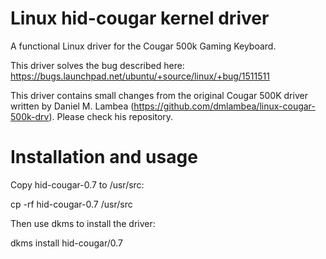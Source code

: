 # Linux hid-cougar kernel driver

A functional Linux driver for the Cougar 500k Gaming Keyboard.

This driver solves the bug described here: https://bugs.launchpad.net/ubuntu/+source/linux/+bug/1511511

This driver contains small changes from the original Cougar 500K driver written by Daniel M. Lambea (https://github.com/dmlambea/linux-cougar-500k-drv). Please check his repository. 


# Installation and usage

Copy hid-cougar-0.7 to /usr/src:

cp -rf hid-cougar-0.7 /usr/src

Then use dkms to install the driver:

dkms install hid-cougar/0.7

